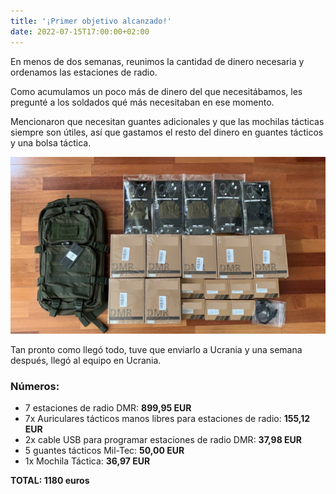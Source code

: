 ```yaml
---
title: '¡Primer objetivo alcanzado!'
date: 2022-07-15T17:00:00+02:00
---
```


En menos de dos semanas, reunimos la cantidad de dinero necesaria y ordenamos las estaciones de radio.

Como acumulamos un poco más de dinero del que necesitábamos, les pregunté a los soldados qué más necesitaban en ese momento.

Mencionaron que necesitan guantes adicionales y que las mochilas tácticas siempre son útiles, así que gastamos el resto del dinero en guantes tácticos y una bolsa táctica.

![Primer gol](./first-goal.jpg 'Ha llegado el pedido')

Tan pronto como llegó todo, tuve que enviarlo a Ucrania y una semana después, llegó al equipo en Ucrania.

### Números:

- 7 estaciones de radio DMR: **899,95 EUR**
- 7x Auriculares tácticos manos libres para estaciones de radio: **155,12 EUR**
- 2x cable USB para programar estaciones de radio DMR: **37,98 EUR**
- 5 guantes tácticos Mil-Tec: **50,00 EUR**
- 1x Mochila Táctica: **36,97 EUR**

**TOTAL: 1180 euros**
